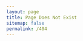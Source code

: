 ```yaml
---
layout: page
title: Page Does Not Exist
sitemap: false
permalink: /404
---
```

<style type="text/css">
  .block-left {
    width: 100%;
  }
  .block-right {
    display: none;
  }
</style>